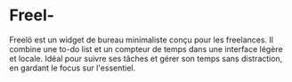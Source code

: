 # Freel-
Freelö est un widget de bureau minimaliste conçu pour les freelances. Il combine une to-do list et un compteur de temps dans une interface légère et locale. Idéal pour suivre ses tâches et gérer son temps sans distraction, en gardant le focus sur l'essentiel.
